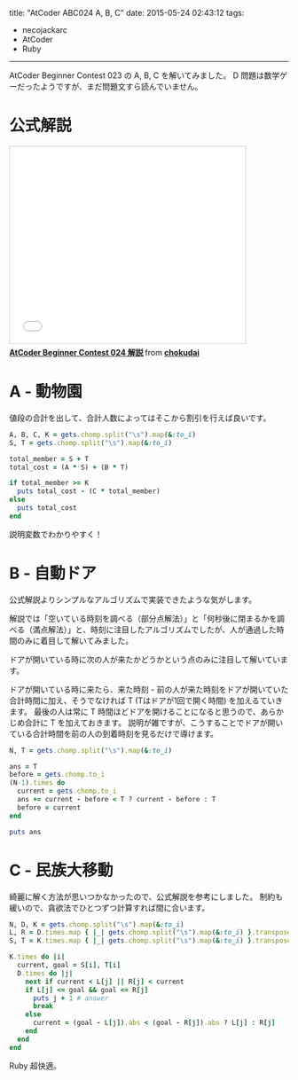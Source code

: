 title: "AtCoder ABC024 A, B, C"
date: 2015-05-24 02:43:12
tags:
- necojackarc
- AtCoder
- Ruby
---

AtCoder Beginner Contest 023 の A, B, C を解いてみました。
D 問題は数学ゲーだったようですが、まだ問題文すら読んでいません。

# 公式解説
<iframe src="//www.slideshare.net/slideshow/embed_code/key/MaCdSDNRXfyGsT" width="425" height="355" frameborder="0" marginwidth="0" marginheight="0" scrolling="no" style="border:1px solid #CCC; border-width:1px; margin-bottom:5px; max-width: 100%;" allowfullscreen> </iframe> <div style="margin-bottom:5px"> <strong> <a href="//www.slideshare.net/chokudai/abc024" title="AtCoder Beginner Contest 024 解説" target="_blank">AtCoder Beginner Contest 024 解説</a> </strong> from <strong><a href="//www.slideshare.net/chokudai" target="_blank">chokudai</a></strong> </div>

# A - 動物園
値段の合計を出して、合計人数によってはそこから割引を行えば良いです。

```ruby
A, B, C, K = gets.chomp.split("\s").map(&:to_i)
S, T = gets.chomp.split("\s").map(&:to_i)

total_member = S + T
total_cost = (A * S) + (B * T)

if total_member >= K
  puts total_cost - (C * total_member)
else
  puts total_cost
end
```

説明変数でわかりやすく！

# B - 自動ドア
公式解説よりシンプルなアルゴリズムで実装できたような気がします。

解説では「空いている時刻を調べる（部分点解法）」と「何秒後に閉まるかを調べる（満点解法）」と、時刻に注目したアルゴリズムでしたが、人が通過した時間のみに着目して解いてみました。

ドアが開いている時に次の人が来たかどうかという点のみに注目して解いています。

ドアが開いている時に来たら、来た時刻 - 前の人が来た時刻をドアが開いていた合計時間に加え、そうでなければ T (Tはドアが1回で開く時間) を加えるていきます。
最後の人は常に T 時間ほどドアを開けることになると思うので、あらかじめ合計に T を加えておきます。
説明が雑ですが、こうすることでドアが開いている合計時間を前の人の到着時刻を見るだけで導けます。

```ruby
N, T = gets.chomp.split("\s").map(&:to_i)

ans = T
before = gets.chomp.to_i
(N-1).times do
  current = gets.chomp.to_i
  ans += current - before < T ? current - before : T
  before = current
end

puts ans
```

# C - 民族大移動
綺麗に解く方法が思いつかなかったので、公式解説を参考にしました。
制約も緩いので、貪欲法でひとつずつ計算すれば間に合います。

```ruby
N, D, K = gets.chomp.split("\s").map(&:to_i)
L, R = D.times.map { |_| gets.chomp.split("\s").map(&:to_i) }.transpose
S, T = K.times.map { |_| gets.chomp.split("\s").map(&:to_i) }.transpose

K.times do |i|
  current, goal = S[i], T[i]
  D.times do |j|
    next if current < L[j] || R[j] < current
    if L[j] <= goal && goal <= R[j]
      puts j + 1 # answer
      break
    else
      current = (goal - L[j]).abs < (goal - R[j]).abs ? L[j] : R[j]
    end
  end
end
```

Ruby 超快適。
